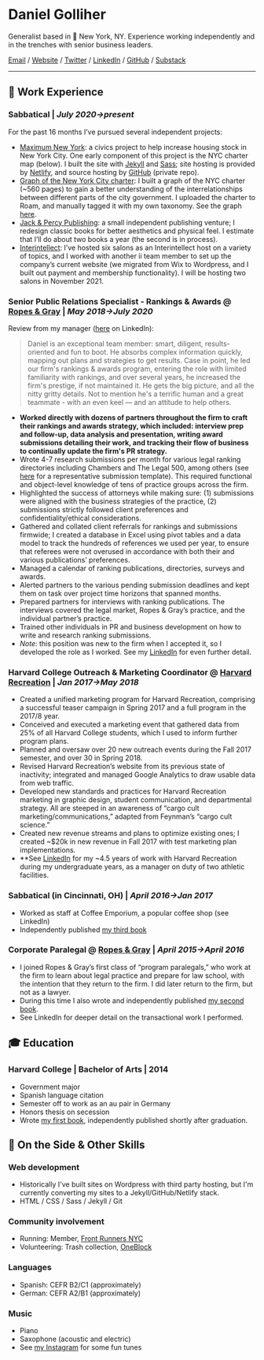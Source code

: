 # Daniel Golliher

Generalist based in 📍 New York, NY. Experience working independently and in the trenches with senior business leaders.

[Email](mailto:danielgolliher@gmail.com) / [Website](https://danielgolliher.com/) / [Twitter](https://twitter.com/danielgolliher) / [LinkedIn](https://www.linkedin.com/in/danielgolliher/)	/ [GitHub](https://github.com/danielgolliher/) / [Substack](https://golliher.substack.com)

---

## 💼 Work Experience

### **Sabbatical** | _July 2020->present_

For the past 16 months I’ve pursued several independent projects:

* [Maximum New York](https://maximumnewyork.com/): a civics project to help increase housing stock in New York City. One early component of this project is the NYC charter map (below). I built the site with [Jekyll](https://jekyllrb.com/) and [Sass](https://sass-lang.com/); site hosting is provided by [Netlify](https://www.netlify.com/), and source hosting by [GitHub](https://github.com/danielgolliher) (private repo). 
* [Graph of the New York City charter](https://golliher.substack.com/p/understanding-nycs-government): I built a graph of the NYC charter (~560 pages) to gain a better understanding of the interrelationships between different parts of the city government. I uploaded the charter to Roam, and manually tagged it with my own taxonomy. See the graph [here](https://roamresearch.com/#/app/NYC_govt/graph).  
* [Jack & Percy Publishing](https://jackandpercypublishing.com/): a small independent publishing venture; I redesign classic books for better aesthetics and physical feel. I estimate that I’ll do about two books a year (the second is in process). 
* [Interintellect](https://interintellect.com/): I’ve hosted six salons as an Interintellect host on a variety of topics, and I worked with another ii team member to set up the company’s current website (we migrated from Wix to Wordpress, and I built out payment and membership functionality). I will be hosting two salons in November 2021. 

### **Senior Public Relations Specialist - Rankings & Awards** @ [Ropes & Gray](https://ropesgray.com) | _May 2018->July 2020_

Review from my manager ([here](https://www.linkedin.com/in/danielgolliher/) on LinkedIn):
> Daniel is an exceptional team member: smart, diligent, results-oriented and fun to boot. He absorbs complex information quickly, mapping out plans and strategies to get results. Case in point, he led our firm's rankings & awards program, entering the role with limited familiarity with rankings, and over several years, he increased the firm's prestige, if not maintained it. He gets the big picture, and all the nitty gritty details. Not to mention he's a terrific human and a great teammate - with an even keel — and an attitude to help others.

* **Worked directly with dozens of partners throughout the firm to craft their rankings and awards strategy, which included: interview prep and follow-up, data analysis and presentation, writing award submissions detailing their work, and tracking their flow of business to continually update the firm's PR strategy.** 
* Wrote 4-7 research submissions per month for various legal ranking directories including Chambers and The Legal 500, among others (see [here](https://chambers.com/info/submissions) for a representative submission template). This required functional and object-level knowledge of tens of practice groups across the firm. 
* Highlighted the success of attorneys while making sure: (1) submissions were aligned with the business strategies of the practice, (2) submissions strictly followed client preferences and confidentiality/ethical considerations.
* Gathered and collated client referrals for rankings and submissions firmwide; I created a database in Excel using pivot tables and a data model to track the hundreds of references we used per year, to ensure that referees were not overused in accordance with both their and various publications’ preferences. 
* Managed a calendar of ranking publications, directories, surveys and awards. 
* Alerted partners to the various pending submission deadlines and kept them on task over project time horizons that spanned months.
* Prepared partners for interviews with ranking publications. The interviews covered the legal market, Ropes & Gray’s practice, and the individual partner’s practice.
* Trained other individuals in PR and business development on how to write and research ranking submissions.
* _Note_: this position was new to the firm when I accepted it, so I developed the role as I worked. See my [LinkedIn](https://www.linkedin.com/in/danielgolliher/) for even further detail. 

### **Harvard College Outreach & Marketing Coordinator** @ [Harvard Recreation](https://recreation.gocrimson.com) | _Jan 2017->May 2018_

* Created a unified marketing program for Harvard Recreation, comprising a successful teaser campaign in Spring 2017 and a full program in the 2017/8 year.
* Conceived and executed a marketing event that gathered data from 25% of all Harvard College students, which I used to inform further program plans.
* Planned and oversaw over 20 new outreach events during the Fall 2017 semester, and over 30 in Spring 2018.
* Revised Harvard Recreation’s website from its previous state of inactivity; integrated and managed Google Analytics to draw usable data from web traffic.
* Developed new standards and practices for Harvard Recreation marketing in graphic design, student communication, and departmental strategy. All are steeped in an awareness of “cargo cult marketing/communications,” adapted from Feynman’s “cargo cult science.”
* Created new revenue streams and plans to optimize existing ones; I created ~$20k in new revenue in Fall 2017 with test marketing plan implementations.
* **See [LinkedIn](https://www.linkedin.com/in/danielgolliher/) for my ~4.5 years of work with Harvard Recreation during my undergraduate years, as a manager on duty of two athletic facilities. 

### **Sabbatical (in Cincinnati, OH)** | _April 2016->Jan 2017_

* Worked as staff at Coffee Emporium, a popular coffee shop (see LinkedIn)
* Independently published [my third book](https://www.amazon.com/Dear-Wayne-County-Daniel-Golliher/dp/1539678571/)

### **Corporate Paralegal** @ [Ropes & Gray](https://ropesgray.com) | _April 2015->April 2016_

* I joined Ropes & Gray’s first class of “program paralegals,” who work at the firm to learn about legal practice and prepare for law school, with the intention that they return to the firm. I did later return to the firm, but not as a lawyer.
* During this time I also wrote and independently published [my second book](https://www.amazon.com/gp/product/197624708X/).
* See LinkedIn for deeper detail on the transactional work I performed.

## 🎓 Education

### **Harvard College** | Bachelor of Arts | 2014
* Government major 
* Spanish language citation
* Semester off to work as an au pair in Germany 
* Honors thesis on secession
* Wrote [my first book](https://www.amazon.com/gp/product/1500308625/), independently published shortly after graduation.

## 📌 On the Side & Other Skills

### Web development
* Historically I've built sites on Wordpress with third party hosting, but I'm currently converting my sites to a Jekyll/GitHub/Netlify stack.
* HTML / CSS / Sass / Jekyll / Git

### Community involvement
* Running: Member, [Front Runners NYC](https://frny.org/)	
* Volunteering: Trash collection, [OneBlock](https://oneblockuws.org/)

### Languages 
* Spanish: CEFR B2/C1 (approximately)
* German: CEFR A2/B1 (approximately)

### Music 
* Piano
* Saxophone (acoustic and electric)	
* See [my Instagram](https://instagram.com/danielgolliher) for some fun tunes
